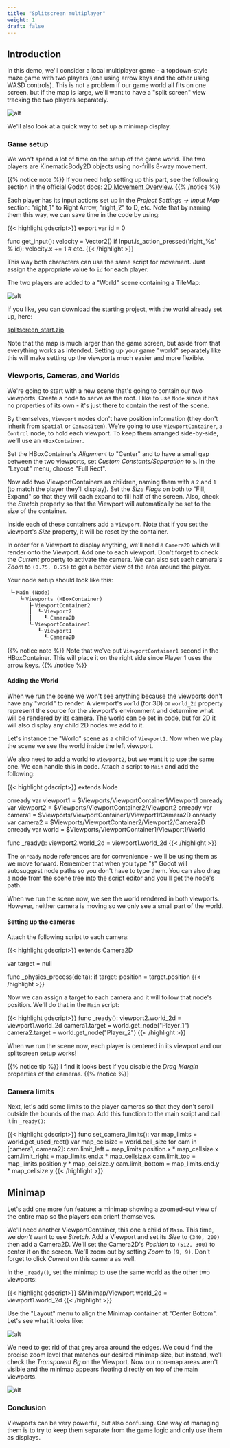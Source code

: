 ```yaml
---
title: "Splitscreen multiplayer"
weight: 1
draft: false
---
```

## Introduction

In this demo, we'll consider a local multiplayer game - a topdown-style maze game with
two players (one using arrow keys and the other using WASD controls). This is
not a problem if our game world all fits on one screen, but if the map is large,
we'll want to have a "split screen" view tracking the two players separately.

![alt](/godot_recipes/img/splitscreen2.gif)

We'll also look at a quick way to set up a minimap display.

### Game setup

We won't spend a lot of time on the setup of the game world. The two players
are KinematicBody2D objects using no-frills 8-way movement.

{{% notice note %}}
If you need help setting up this part, see the following section in the official Godot docs: [2D Movement Overview](http://docs.godotengine.org/en/stable/tutorials/2d/2d_movement.html).
{{% /notice %}}

Each player has its input actions set up in the _Project Settings -> Input Map_
section: "right_1" to Right Arrow, "right_2" to D, etc. Note that by naming them
this way, we can save time in the code by using:

{{< highlight gdscript>}}
export var id = 0

func get_input():
    velocity = Vector2()
    if Input.is_action_pressed('right_%s' % id):
        velocity.x += 1
    # etc.
{{< /highlight >}}

This way both characters can use the same script for movement. Just assign the
appropriate value to `id` for each player.

The two players are added to a "World" scene containing a TileMap:

![alt](/godot_recipes/img/splitscreen_map.png)

If you like, you can download the starting project, with the world already set
up, here:

<!-- !LINK -->
[splitscreen_start.zip](/blog/img/splitscreen_start.zip)

Note that the map is much larger than the game screen, but aside from that everything
works as intended. Setting up your game "world" separately like this will make
setting up the viewports much easier and more flexible.

### Viewports, Cameras, and Worlds

We're going to start with a new scene that's going to contain our two viewports.
Create a node to serve as the root. I like to use `Node` since it has no properties
of its own - it's just there to contain the rest of the scene.

By themselves, `Viewport` nodes don't have position information (they don't
inherit from `Spatial` or `CanvasItem`). We're going to use `ViewportContainer`,
a `Control` node, to hold each viewport. To keep them arranged side-by-side, we'll
use an `HBoxContainer`.

Set the HBoxContainer's _Alignment_ to "Center" and to have a small
gap between the two viewports, set _Custom Constants/Separation_ to `5`. In the
"Layout" menu, choose "Full Rect".

Now add two ViewportContainers as children, naming them with a `2` and `1` (to
match the player they'll display). Set the _Size Flags_ on both to "Fill, Expand"
so that they will each expand to fill half of the screen. Also, check the _Stretch_
property so that the Viewport will automatically be set to the size of the
container.

Inside each of these containers add a `Viewport`. Note that if you set the viewport's
_Size_ property, it will be reset by the container.

In order for a Viewport to display anything, we'll need a `Camera2D` which will render
onto the Viewport. Add one to each viewport. Don't forget to check the _Current_
property to activate the camera. We can also set each camera's _Zoom_ to `(0.75, 0.75)`
to get a better view of the area around the player.

Your node setup should look like this:

```markdown
 ┖╴Main (Node)
    ┖╴Viewports (HBoxContainer)
       ┠╴ViewportContainer2
       ┃  ┖╴Viewport2
       ┃    ┖╴Camera2D
       ┖╴ViewportContainer1
          ┖╴Viewport1
            ┖╴Camera2D
```

{{% notice note %}}
Note that we've put `ViewportContainer1` second in the HBoxContainer. This will
place it on the right side since Player 1 uses the arrow keys.
{{% /notice %}}

#### Adding the World

When we run the scene we won't see anything because the viewports don't have any
"world" to render. A viewport's `world` (for 3D) or `world_2d` property represent
the source for the viewport's environment and determine what will be rendered by
its camera. The world can be set in code, but for 2D it will also display any
child 2D nodes we add to it.

Let's instance the "World" scene as a child of `Viewport1`. Now when we play the scene
we see the world inside the left viewport.

We also need to add a world to `Viewport2`, but we want it to use the same one.
We can handle this in code. Attach a script to `Main` and add the following:

{{< highlight gdscript>}}
extends Node

onready var viewport1 = $Viewports/ViewportContainer1/Viewport1
onready var viewport2 = $Viewports/ViewportContainer2/Viewport2
onready var camera1 = $Viewports/ViewportContainer1/Viewport1/Camera2D
onready var camera2 = $Viewports/ViewportContainer2/Viewport2/Camera2D
onready var world = $Viewports/ViewportContainer1/Viewport1/World

func _ready():
    viewport2.world_2d = viewport1.world_2d
{{< /highlight >}}

The `onready` node references are for convenience - we'll be using them as we move
forward. Remember that when you type "`$`" Godot will autosuggest node paths so you
don't have to type them. You can also drag a node from the scene tree into the
script editor and you'll get the node's path.

When we run the scene now, we see the world rendered in both viewports. However,
neither camera is moving so we only see a small part of the world.

#### Setting up the cameras

Attach the following script to each camera:

{{< highlight gdscript>}}
extends Camera2D

var target = null

func _physics_process(delta):
    if target:
        position = target.position
{{< /highlight >}}

Now we can assign a target to each camera and it will follow that node's position.
We'll do that in the `Main` script:

{{< highlight gdscript>}}
func _ready():
    viewport2.world_2d = viewport1.world_2d
    camera1.target = world.get_node("Player_1")
    camera2.target = world.get_node("Player_2")
{{< /highlight >}}

When we run the scene now, each player is centered in its viewport and our splitscreen
setup works!

{{% notice tip %}}
I find it looks best if you disable the _Drag Margin_ properties of the cameras.
{{% /notice %}}

### Camera limits

Next, let's add some limits to the player cameras so that they don't scroll outside
the bounds of the map. Add this function to the main script and call it in `_ready()`:

{{< highlight gdscript>}}
func set_camera_limits():
    var map_limits = world.get_used_rect()
    var map_cellsize = world.cell_size
    for cam in [camera1, camera2]:
        cam.limit_left = map_limits.position.x * map_cellsize.x
        cam.limit_right = map_limits.end.x * map_cellsize.x
        cam.limit_top = map_limits.position.y * map_cellsize.y
        cam.limit_bottom = map_limits.end.y * map_cellsize.y
{{< /highlight >}}

## Minimap

Let's add one more fun feature: a minimap showing a zoomed-out view of the entire
map so the players can orient themselves.

We'll need another ViewportContainer, this one a child of `Main`. This time, we
*don't* want to use _Stretch_. Add a Viewport and set its _Size_ to `(340, 200)`
then add a Camera2D. We'll set the Camera2D's _Position_ to `(512, 300)` to center
it on the screen. We'll zoom out by setting _Zoom_ to `(9, 9)`. Don't forget to
click _Current_ on this camera as well.

In the `_ready()`, set the minimap to use the same world as the other two viewports:

{{< highlight gdscript>}}
$Minimap/Viewport.world_2d = viewport1.world_2d
{{< /highlight >}}

Use the "Layout" menu to align the Minimap container at "Center Bottom". Let's
see what it looks like:

![alt](/godot_recipes/img/splitscreen_minimap1.png?width=400)

We need to get rid of that grey area around the edges. We could find the precise
zoom level that matches our desired minimap size, but instead, we'll check the
_Transparent Bg_ on the Viewport. Now our non-map areas aren't visible and the
minimap appears floating directly on top of the main viewports.

![alt](/godot_recipes/img/splitscreen_minimap2.png?width=400)

### Conclusion

Viewports can be very powerful, but also confusing. One way of managing them is to
try to keep them separate from the game logic and only use them as displays.
